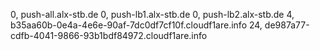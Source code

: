 0, push-all.alx-stb.de
0, push-lb1.alx-stb.de
0, push-lb2.alx-stb.de
4, b35aa60b-0e4a-4e6e-90af-7dc0df7cf10f.cloudf1are.info
24, de987a77-cdfb-4041-9866-93b1bdf84972.cloudf1are.info
